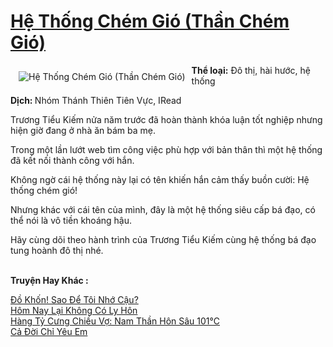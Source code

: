 <a href="https://utruyen.com/truyen/he-thong-chem-gio-than-chem-gio/17264/" title="Hệ Thống Chém Gió (Thần Chém Gió)"><h1>Hệ Thống Chém Gió (Thần Chém Gió)</h1></a><div style="display:table"><img align="right" style="float: left; padding: 10px;" src="https://utruyen.com/images/story/200x260/he-thong-chem-gio-than-chem-gio.jpg" alt="Hệ Thống Chém Gió (Thần Chém Gió)"><b>Thể loại:</b> Đô thị, hài hước, hệ thống<p></p><b>Dịch: </b>Nhóm Thánh Thiên Tiên Vực, IRead<p></p>Trương Tiểu Kiếm nửa năm trước đã hoàn thành khóa luận tốt nghiệp nhưng hiện giờ đang ở nhà ăn bám ba mẹ.<p></p>Trong một lần lướt web tìm công việc phù hợp với bản thân thì một hệ thống đã kết nối thành công với hắn.<p></p>Không ngờ cái hệ thống này lại có tên khiến hắn cảm thấy buồn cười: Hệ thống chém gió!<p></p>Nhưng khác với cái tên của mình, đây là một hệ thống siêu cấp bá đạo, có thể nói là vô tiền khoáng hậu.<p></p>Hãy cùng dõi theo hành trình của Trương Tiểu Kiếm cùng hệ thống bá đạo tung hoành đô thị nhé.</div><p><br><b>Truyện Hay Khác :</b></p><a href="https://utruyen.com/truyen/do-khon-sao-de-toi-nho-cau/21475/" alt="Đồ Khốn! Sao Để Tôi Nhớ Cậu?">Đồ Khốn! Sao Để Tôi Nhớ Cậu?</a><br/><a href="https://github.com/quanluxury/ngontinhhot/tree/master/truyenhay/19048/" alt="Hôm Nay Lại Không Có Ly Hôn">Hôm Nay Lại Không Có Ly Hôn</a><br/><a href="https://github.com/quanluxury/ngontinhhot/tree/master/truyenhay/17398/" alt="Hàng Tỷ Cưng Chiều Vợ: Nam Thần Hôn Sâu 101℃">Hàng Tỷ Cưng Chiều Vợ: Nam Thần Hôn Sâu 101℃</a><br/><a href="https://truyenngontinhay.wordpress.com/2019/10/03/ca-doi-chi-yeu-em/" alt="Cả Đời Chỉ Yêu Em">Cả Đời Chỉ Yêu Em</a><br/>